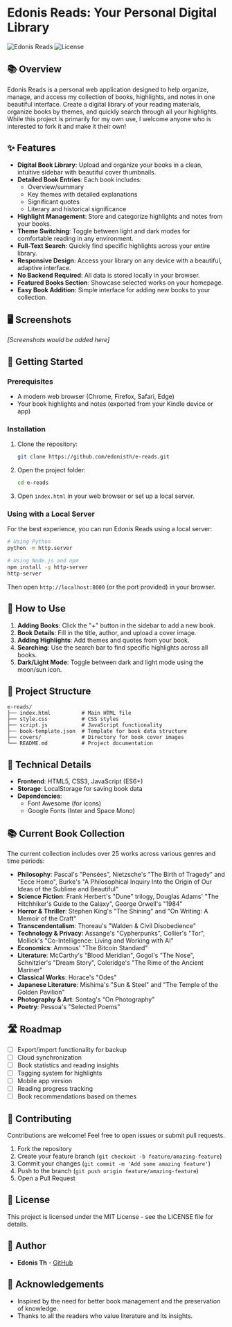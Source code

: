# Edonis Reads: Your Personal Digital Library

![Edonis Reads](https://img.shields.io/badge/Edonis%20Reads-v1.2-blue)
![License](https://img.shields.io/badge/license-MIT-green)

## 📚 Overview

Edonis Reads is a personal web application designed to help organize, manage, and access my collection of books, highlights, and notes in one beautiful interface. Create a digital library of your reading materials, organize books by themes, and quickly search through all your highlights. While this project is primarily for my own use, I welcome anyone who is interested to fork it and make it their own!

## ✨ Features

- **Digital Book Library**: Upload and organize your books in a clean, intuitive sidebar with beautiful cover thumbnails.
- **Detailed Book Entries**: Each book includes:
  - Overview/summary
  - Key themes with detailed explanations
  - Significant quotes
  - Literary and historical significance
- **Highlight Management**: Store and categorize highlights and notes from your books.
- **Theme Switching**: Toggle between light and dark modes for comfortable reading in any environment.
- **Full-Text Search**: Quickly find specific highlights across your entire library.
- **Responsive Design**: Access your library on any device with a beautiful, adaptive interface.
- **No Backend Required**: All data is stored locally in your browser.
- **Featured Books Section**: Showcase selected works on your homepage.
- **Easy Book Addition**: Simple interface for adding new books to your collection.

## 🖥️ Screenshots

*[Screenshots would be added here]*

## 🚀 Getting Started

### Prerequisites

- A modern web browser (Chrome, Firefox, Safari, Edge)
- Your book highlights and notes (exported from your Kindle device or app)

### Installation

1. Clone the repository:
   ```bash
   git clone https://github.com/edonisth/e-reads.git
   ```

2. Open the project folder:
   ```bash
   cd e-reads
   ```

3. Open `index.html` in your web browser or set up a local server.

### Using with a Local Server

For the best experience, you can run Edonis Reads using a local server:

```bash
# Using Python
python -m http.server

# Using Node.js and npm
npm install -g http-server
http-server
```

Then open `http://localhost:8000` (or the port provided) in your browser.

## 📖 How to Use

1. **Adding Books**: Click the "+" button in the sidebar to add a new book.
2. **Book Details**: Fill in the title, author, and upload a cover image.
3. **Adding Highlights**: Add themes and quotes from your book.
4. **Searching**: Use the search bar to find specific highlights across all books.
5. **Dark/Light Mode**: Toggle between dark and light mode using the moon/sun icon.

## 🧩 Project Structure

```
e-reads/
├── index.html          # Main HTML file
├── style.css           # CSS styles
├── script.js           # JavaScript functionality
├── book-template.json  # Template for book data structure
├── covers/             # Directory for book cover images
└── README.md           # Project documentation
```

## 🔧 Technical Details

- **Frontend**: HTML5, CSS3, JavaScript (ES6+)
- **Storage**: LocalStorage for saving book data
- **Dependencies**: 
  - Font Awesome (for icons)
  - Google Fonts (Inter and Space Mono)

## 📚 Current Book Collection

The current collection includes over 25 works across various genres and time periods:

- **Philosophy**: Pascal's "Pensées", Nietzsche's "The Birth of Tragedy" and "Ecce Homo", Burke's "A Philosophical Inquiry Into the Origin of Our Ideas of the Sublime and Beautiful"
- **Science Fiction**: Frank Herbert's "Dune" trilogy, Douglas Adams' "The Hitchhiker's Guide to the Galaxy", George Orwell's "1984"
- **Horror & Thriller**: Stephen King's "The Shining" and "On Writing: A Memoir of the Craft"
- **Transcendentalism**: Thoreau's "Walden & Civil Disobedience"
- **Technology & Privacy**: Assange's "Cypherpunks", Collier's "Tor", Mollick's "Co-Intelligence: Living and Working with AI"
- **Economics**: Ammous' "The Bitcoin Standard"
- **Literature**: McCarthy's "Blood Meridian", Gogol's "The Nose", Schnitzler's "Dream Story", Coleridge's "The Rime of the Ancient Mariner"
- **Classical Works**: Horace's "Odes"
- **Japanese Literature**: Mishima's "Sun & Steel" and "The Temple of the Golden Pavilion"
- **Photography & Art**: Sontag's "On Photography"
- **Poetry**: Pessoa's "Selected Poems"

## 🛣️ Roadmap

- [ ] Export/import functionality for backup
- [ ] Cloud synchronization
- [ ] Book statistics and reading insights
- [ ] Tagging system for highlights
- [ ] Mobile app version
- [ ] Reading progress tracking
- [ ] Book recommendations based on themes

## 🤝 Contributing

Contributions are welcome! Feel free to open issues or submit pull requests.

1. Fork the repository
2. Create your feature branch (`git checkout -b feature/amazing-feature`)
3. Commit your changes (`git commit -m 'Add some amazing feature'`)
4. Push to the branch (`git push origin feature/amazing-feature`)
5. Open a Pull Request

## 📄 License

This project is licensed under the MIT License - see the LICENSE file for details.

## 👤 Author

- **Edonis Th** - [GitHub](https://github.com/edonisth)

## 🙏 Acknowledgements

- Inspired by the need for better book management and the preservation of knowledge.
- Thanks to all the readers who value literature and its insights.
